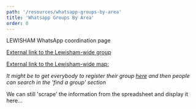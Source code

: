 ```yaml
---
path: '/resources/whatsapp-groups-by-area'
title: 'Whatsapp Groups By Area'
order: 0
---
```


LEWISHAM WhatsApp coordination page

[External link to the Lewisham-wide group](https://chat.whatsapp.com/IIgMnpcLtTQ1OcQXjY1dIp)
	
[External link to the Lewisham-wide map:](https://www.google.com/maps/d/u/0/viewer?hl=en&hl=en&mid=15COv-ATM1YFlhXhS6SaA3f5WmpSGuxRt&ll=51.47059213036798%2C-0.031134103562635573&z=12)



_It might be to get everybody to register their group [here](https://mutualaid.wiki/) and then people can search in the 'find a group' section_

We can still 'scrape' the information from the spreadsheet and display it here...


